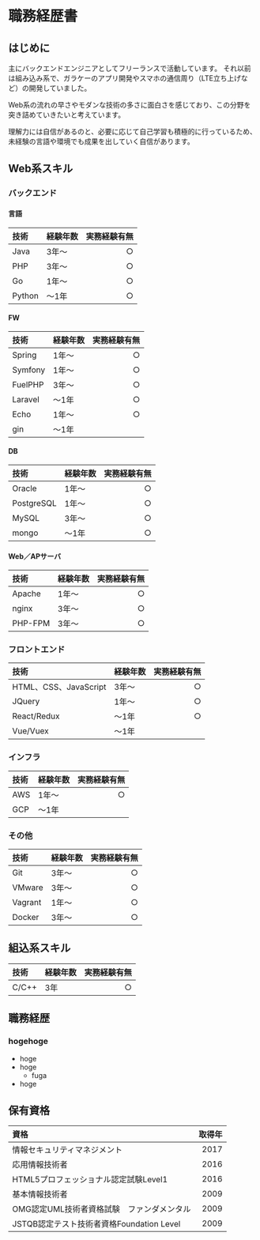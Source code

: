 # 職務経歴書
## はじめに
主にバックエンドエンジニアとしてフリーランスで活動しています。
それ以前は組み込み系で、ガラケーのアプリ開発やスマホの通信周り（LTE立ち上げなど）の開発していました。

Web系の流れの早さやモダンな技術の多さに面白さを感じており、この分野を突き詰めていきたいと考えています。

理解力には自信があるのと、必要に応じて自己学習も積極的に行っているため、未経験の言語や環境でも成果を出していく自信があります。

## Web系スキル
### バックエンド
#### 言語
|技術 |経験年数|実務経験有無|
|:----|-------|-------:|
| Java  | 3年〜 | ○ |
| PHP  | 3年〜 | ○ |
| Go  | 1年〜 | ○ |
| Python  | 〜1年 | ○ |

#### FW 
|技術 |経験年数|実務経験有無|
|:----|-------|-------:|
| Spring | 1年〜 | ○ |
| Symfony | 1年〜 | ○ |
| FuelPHP | 3年〜 | ○ |
| Laravel | 〜1年 | ○ |
| Echo | 1年〜 | ○ |
| gin | 〜1年 |  |

#### DB
|技術|経験年数|実務経験有無|
|:----|-------|-------:|
| Oracle | 1年〜 | ○ |
| PostgreSQL | 1年〜 | ○ |
| MySQL | 3年〜 | ○ |
| mongo | 〜1年 | ○ |

#### Web／APサーバ
|技術|経験年数|実務経験有無|
|:----|-------|-------:|
| Apache | 1年〜 | ○ |
| nginx | 3年〜 | ○ |
| PHP-FPM | 3年〜 | ○ |

### フロントエンド
|技術|経験年数|実務経験有無|
|:----|-------|-------:|
| HTML、CSS、JavaScript | 3年〜 | ○ |
| JQuery | 1年〜 | ○ |
| React/Redux | 〜1年 | ○ |
| Vue/Vuex | 〜1年 |  |

### インフラ
|技術|経験年数|実務経験有無|
|:----|-------|-------:|
| AWS | 1年〜 | ○ |
| GCP | 〜1年 |  |

### その他
|技術|経験年数|実務経験有無|
|:----|-------|-------:|
| Git | 3年〜 | ○ |
| VMware | 3年〜 | ○ |
| Vagrant | 1年〜 | ○ |
| Docker | 3年〜 | ○ |

## 組込系スキル
|技術|経験年数|実務経験有無|
|:----|-------|-------:|
| C/C++ | 3年 | ○ |


## 職務経歴
### hogehoge
- hoge
- hoge
  - fuga
- hoge

## 保有資格
|資格|取得年|
|:----|-------:|
| 情報セキュリティマネジメント | 2017 |
| 応用情報技術者 | 2016 |
| HTML5プロフェッショナル認定試験Level1 | 2016 |
| 基本情報技術者 | 2009 |
| OMG認定UML技術者資格試験　ファンダメンタル | 2009 |
| JSTQB認定テスト技術者資格Foundation Level | 2009 |
 
